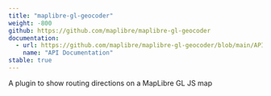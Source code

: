 ```yaml
---
title: "maplibre-gl-geocoder"
weight: -800
github: https://github.com/maplibre/maplibre-gl-geocoder
documentation:
  - url: https://github.com/maplibre/maplibre-gl-geocoder/blob/main/API.md
    name: "API Documentation"
stable: true
---
```


A plugin to show routing directions on a MapLibre GL JS map

